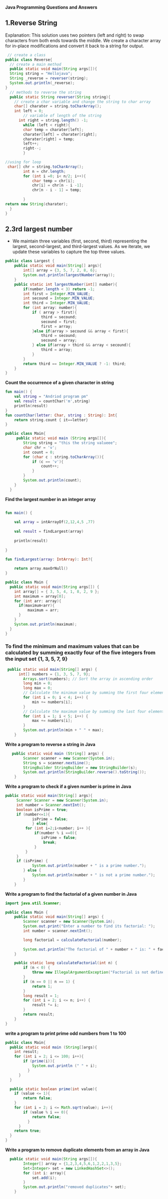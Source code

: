 **Java Programming Questions and Answers**

## 1.Reverse String
Explanation: This solution uses two pointers (left and right) to swap characters from both ends towards the middle. We create a character array for in-place modifications and convert it back to a string for output.
```java
 // create a class
public class Reverse{
  // create a main method
  public static void main(String args[]){
  String string = "Hellojava";
  String _reverse = reverser(string);
  System.out.println(_reverse);
}
  // methods to reverse the string
  public static String reverser(String string){
	// create a char variable and change the string to char array
	char[] charater = string.toCharArray();
	int left = 0;
        // variable of length of the string
	  int right = string.length() -1;
		while (left < right){
		char temp = charater[left];
		charater[left] = charater[right];
		charater[right] = temp;
		left++;
		right--;
		}

//using for loop
 char[] chr = string.toCharArray();
	    int n = chr.length;
	    for (int i =0; i< n/2; i++){
	        char temp = chr[i];
	        chr[i] = chr[n - i -1];
	        chr[n - i - 1] = temp;
	        
	    }
return new String(charater);
  }
}
```

## 2.3rd largest number 
- We maintain three variables (first, second, third) representing the largest, second-largest, and third-largest values. As we iterate, we update these variables to capture the top three values.
```java
public class Largest {
    public static void main(String[] args){
        int[] array = {3, 5, 7, 2, 8, 6};
        System.out.println(largestNumber(array));
    }
    public static int largestNumber(int[] number){
        if(number.length < 3) return -1;
        int first = Integer.MIN_VALUE;
        int secound = Integer.MIN_VALUE;
        int third = Integer.MIN_VALUE;
        for (int array: number){
            if ( array > first){
                third = secound;
                secound = first;
                first = array;
            }else if(array > secound && array < first){
                third = secound;
                secound = array;
            } else if(array > third && array < secound){
                third = array;
            }
        }
        return third == Integer.MIN_VALUE ? -1: third;
    }
}
```
**Count the occurrence of a given character in string**
``` kotlin
fun main() {
    val string = "Andriod program pm"
    val result = countChar('m',string)
    println(result)
}
fun countChar(letter: Char, string : String): Int{
    return string.count { it==letter}
}
```

```java
public class Main{
	 public static void main (String args[]){
        String string = "this the string valueee";
        char chr = 'v';
        int count = 0;
        for (char c : string.toCharArray()){
            if (c == 'v'){
                count++;
            } 
        }
        System.out.println(count);
    }
  }
```
**Find the largest number in an integer array**
```kotlin

fun main() {
 
    val array = intArrayOf(2,12,4,5 ,77)
    
    val result = findLargest(array)
    
    println(result)
    
}

fun findLargest(array: IntArray): Int?{
    
    return array.maxOrNull()
}
```

```java
public class Main {
  public static void main(String args[]) {
    int array[] = { 3, 5, 4, 1, 8, 2, 9 };
    int maximum = array[0];
    for (int arr: array){
      if(maximum<arr){
          maximum = arr;
      }
    }
    System.out.println(maximum);
  }
}
```
### To find the minimum and maximum values that can be calculated by summing exactly four of the five integers from the input set {1, 3, 5, 7, 9}
```java
 public static void main(String[] args) {
      int[] numbers = {1, 3, 5, 7, 9};
        Arrays.sort(numbers); // Sort the array in ascending order
        long min = 0;
        long max = 0;
        // Calculate the minimum value by summing the first four elements
        for (int i = 0; i < 4; i++) {
            min += numbers[i];
        }
        // Calculate the maximum value by summing the last four elements
        for (int i = 1; i < 5; i++) {
            max += numbers[i];
        }
        System.out.println(min + " " + max);
    }
```
**Write a program to reverse a string in Java**
```java
   public static void main (String[] args) {
        Scanner scanner = new Scanner(System.in);
        String s = scanner.nextLine();
        StringBuilder StringBuilder = new StringBuilder(s);
        System.out.println(StringBuilder.reverse().toString());
    }
```
**Write a program to check if a given number is prime in Java**
```java
public static void main(String[] args){
     Scanner Scanner = new Scanner(System.in);
     int number = Scanner.nextInt();
     boolean isPrime = true;
     if (number<=1){
            isPrime = false;
            } else{
         for (int i=2;i<number; i++ ){
             if(number % i ==0){
                isPrime = false;
                 break;
             }
         } 
     }
     if (isPrime) {
            System.out.println(number + " is a prime number.");
        } else {
            System.out.println(number + " is not a prime number.");
        }
    }
```
**Write a program to find the factorial of a given number in Java**
``` java
import java.util.Scanner;

public class Main {
    public static void main(String[] args) {
        Scanner scanner = new Scanner(System.in);
        System.out.print("Enter a number to find its factorial: ");
        int number = scanner.nextInt();

        long factorial = calculateFactorial(number);
        
        System.out.println("The factorial of " + number + " is: " + factorial);
    }

    public static long calculateFactorial(int n) {
        if (n < 0) {
            throw new IllegalArgumentException("Factorial is not defined for negative numbers.");
        }
        if (n == 0 || n == 1) {
            return 1;
        }
        long result = 1;
        for (int i = 2; i <= n; i++) {
            result *= i;
        }
        return result;
    }
}
```
**write a program to print prime odd numbers from 1 to 100**
```java
public class Main{
  public static void main (String[]args){
	int result;
	for (int i = 2; i <= 100; i++){
		if (prime(i)){
			System.out.println (" " + i);
		  }
	  }
  }

  public static boolean prime(int value){
	if (value <= 1){
		return false;
	}
	for (int i = 2; i <= Math.sqrt(value); i++){
		if (value % i == 0){
			return false;
		  }
	  }
	return true;
  }
}
```
**Write a program to remove duplicate elements from an array in Java**
```java
  public static void main(String args[]){
        Integer[] array = {1,2,3,4,5,6,1,2,2,1,3,5};
        Set<Integer> set = new LinkedHashSet<>();
        for (int i: array){
            set.add(i);
        } 
        System.out.println("removed duplicates"+ set);
    }
```
